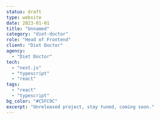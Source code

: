 ```yaml
---
status: draft
type: website
date: 2023-01-01
title: "Unnamed"
category: "diet-doctor"
role: "Head of Frontend"
client: "Diet Doctor"
agency:
  - "Diet Doctor"
tech:
  - "next.js"
  - "typescript"
  - "react"
tags:
  - "react"
  - "typescript"
bg_color: "#C5FC9C"
excerpt: "Unreleased project, stay tuned, coming soon."
---
```

